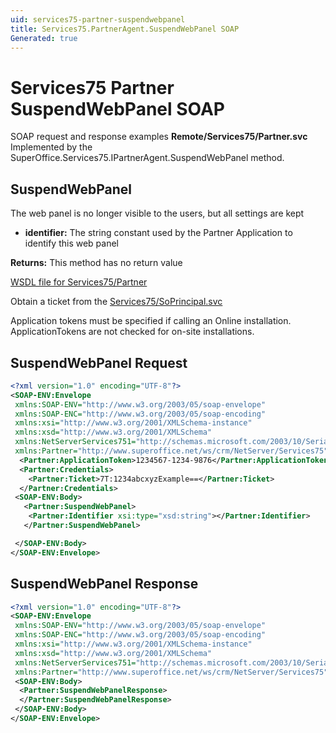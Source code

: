 ```yaml
---
uid: services75-partner-suspendwebpanel
title: Services75.PartnerAgent.SuspendWebPanel SOAP
Generated: true
---
```


# Services75 Partner SuspendWebPanel SOAP

SOAP request and response examples **Remote/Services75/Partner.svc**
Implemented by the <see cref="M:SuperOffice.Services75.IPartnerAgent.SuspendWebPanel">SuperOffice.Services75.IPartnerAgent.SuspendWebPanel</see> method.

## SuspendWebPanel

The web panel is no longer visible to the users, but all settings are kept

* **identifier:** The string constant used by the Partner Application to identify this web panel

**Returns:** This method has no return value


[WSDL file for Services75/Partner](../Services75-Partner.md)

Obtain a ticket from the [Services75/SoPrincipal.svc](../SoPrincipal/SoPrincipal.md)

Application tokens must be specified if calling an Online installation. ApplicationTokens are not checked for on-site installations.

## SuspendWebPanel Request

```xml
<?xml version="1.0" encoding="UTF-8"?>
<SOAP-ENV:Envelope
 xmlns:SOAP-ENV="http://www.w3.org/2003/05/soap-envelope"
 xmlns:SOAP-ENC="http://www.w3.org/2003/05/soap-encoding"
 xmlns:xsi="http://www.w3.org/2001/XMLSchema-instance"
 xmlns:xsd="http://www.w3.org/2001/XMLSchema"
 xmlns:NetServerServices751="http://schemas.microsoft.com/2003/10/Serialization/"
 xmlns:Partner="http://www.superoffice.net/ws/crm/NetServer/Services75">
  <Partner:ApplicationToken>1234567-1234-9876</Partner:ApplicationToken>
  <Partner:Credentials>
    <Partner:Ticket>7T:1234abcxyzExample==</Partner:Ticket>
  </Partner:Credentials>
 <SOAP-ENV:Body>
   <Partner:SuspendWebPanel>
    <Partner:Identifier xsi:type="xsd:string"></Partner:Identifier>
   </Partner:SuspendWebPanel>

 </SOAP-ENV:Body>
</SOAP-ENV:Envelope>

```


## SuspendWebPanel Response

```xml
<?xml version="1.0" encoding="UTF-8"?>
<SOAP-ENV:Envelope
 xmlns:SOAP-ENV="http://www.w3.org/2003/05/soap-envelope"
 xmlns:SOAP-ENC="http://www.w3.org/2003/05/soap-encoding"
 xmlns:xsi="http://www.w3.org/2001/XMLSchema-instance"
 xmlns:xsd="http://www.w3.org/2001/XMLSchema"
 xmlns:NetServerServices751="http://schemas.microsoft.com/2003/10/Serialization/"
 xmlns:Partner="http://www.superoffice.net/ws/crm/NetServer/Services75">
 <SOAP-ENV:Body>
  <Partner:SuspendWebPanelResponse>
  </Partner:SuspendWebPanelResponse>
 </SOAP-ENV:Body>
</SOAP-ENV:Envelope>

```

